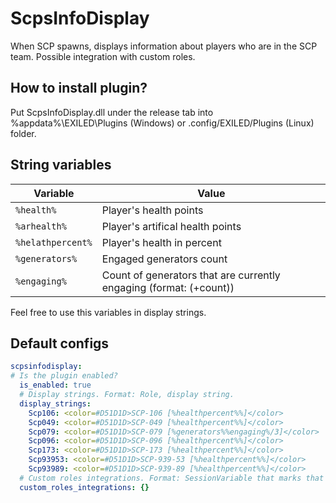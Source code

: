 # ScpsInfoDisplay
When SCP spawns, displays information about players who are in the SCP team. Possible integration with custom roles.

## How to install plugin?
Put ScpsInfoDisplay.dll under the release tab into %appdata%\EXILED\Plugins (Windows) or .config/EXILED/Plugins (Linux) folder.

## String variables
| Variable  | Value |
| ------------- | ------------- |
| `%health%` | Player's health points | 
| `%arhealth%`  | Player's artifical health points |
| `%helathpercent%`  | Player's health in percent |
| `%generators%`  | Engaged generators count  |
| `%engaging%`  | Count of generators that are currently engaging (format: (+count)) |

Feel free to use this variables in display strings.

## Default configs
```yaml
scpsinfodisplay:
# Is the plugin enabled?
  is_enabled: true
  # Display strings. Format: Role, display string.
  display_strings:
    Scp106: <color=#D51D1D>SCP-106 [%healthpercent%%]</color>
    Scp049: <color=#D51D1D>SCP-049 [%healthpercent%%]</color>
    Scp079: <color=#D51D1D>SCP-079 [%generators%%engaging%/3]</color>
    Scp096: <color=#D51D1D>SCP-096 [%healthpercent%%]</color>
    Scp173: <color=#D51D1D>SCP-173 [%healthpercent%%]</color>
    Scp93953: <color=#D51D1D>SCP-939-53 [%healthpercent%%]</color>
    Scp93989: <color=#D51D1D>SCP-939-89 [%healthpercent%%]</color>
  # Custom roles integrations. Format: SessionVariable that marks that the player belongs to that role, display string
  custom_roles_integrations: {}
```
